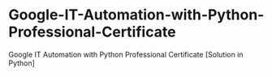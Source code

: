 # Google-IT-Automation-with-Python-Professional-Certificate
Google IT Automation with Python Professional Certificate [Solution in Python]
